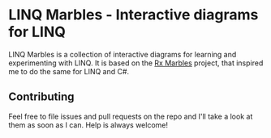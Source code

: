 # LINQ Marbles - Interactive diagrams for LINQ

LINQ Marbles is a collection of interactive diagrams for learning and experimenting with LINQ.
It is based on the [Rx Marbles](http://rxmarbles.com/) project, that inspired me to do the same for LINQ and C#.

## Contributing
Feel free to file issues and pull requests on the repo and I'll take a look at them as soon as I can. Help is always welcome!
